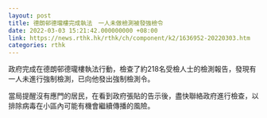 ```yaml
---
layout: post
title: 德朗邨德瓏樓完成執法　一人未做檢測被發強檢令
date: 2022-03-03 15:21:42.000000000 +08:00
link: https://news.rthk.hk/rthk/ch/component/k2/1636952-20220303.htm
categories: rthk
---
```


政府完成在德朗邨德瓏樓執法行動，檢查了約218名受檢人士的檢測報告，發現有一人未進行強制檢測，已向他發出強制檢測令。

當局提醒沒有應門的居民，在看到政府張貼的告示後，盡快聯絡政府進行檢查，以排除病毒在小區內可能有機會繼續傳播的風險。
